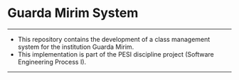 # Guarda Mirim System
***
  * This repository contains the development of a class management system for the institution Guarda Mirim.
  * This implementation is part of the PESI discipline project (Software Engineering Process I).
***
